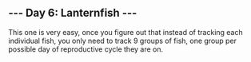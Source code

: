 ## --- Day 6: Lanternfish ---

This one is very easy, once you figure out that instead of tracking each individual fish, you only need to track 9 groups of fish, one group per possible day of reproductive cycle they are on.

